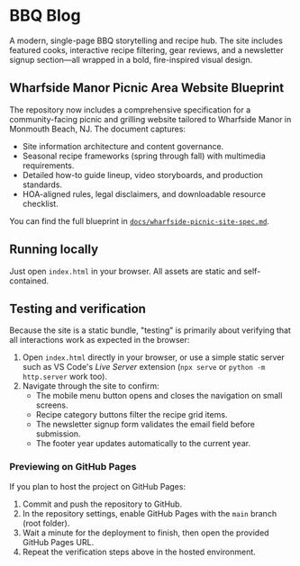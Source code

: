 # BBQ Blog

A modern, single-page BBQ storytelling and recipe hub. The site includes featured cooks, interactive recipe filtering, gear reviews, and a newsletter signup section—all wrapped in a bold, fire-inspired visual design.

## Wharfside Manor Picnic Area Website Blueprint

The repository now includes a comprehensive specification for a community-facing picnic and grilling website tailored to Wharfside Manor in Monmouth Beach, NJ. The document captures:

- Site information architecture and content governance.
- Seasonal recipe frameworks (spring through fall) with multimedia requirements.
- Detailed how-to guide lineup, video storyboards, and production standards.
- HOA-aligned rules, legal disclaimers, and downloadable resource checklist.

You can find the full blueprint in [`docs/wharfside-picnic-site-spec.md`](docs/wharfside-picnic-site-spec.md).

## Running locally

Just open `index.html` in your browser. All assets are static and self-contained.

## Testing and verification

Because the site is a static bundle, "testing" is primarily about verifying that all
interactions work as expected in the browser:

1. Open `index.html` directly in your browser, or use a simple static server such as
   VS Code's *Live Server* extension (`npx serve` or `python -m http.server` work too).
2. Navigate through the site to confirm:
   - The mobile menu button opens and closes the navigation on small screens.
   - Recipe category buttons filter the recipe grid items.
   - The newsletter signup form validates the email field before submission.
   - The footer year updates automatically to the current year.

### Previewing on GitHub Pages

If you plan to host the project on GitHub Pages:

1. Commit and push the repository to GitHub.
2. In the repository settings, enable GitHub Pages with the `main` branch (root folder).
3. Wait a minute for the deployment to finish, then open the provided GitHub Pages URL.
4. Repeat the verification steps above in the hosted environment.
